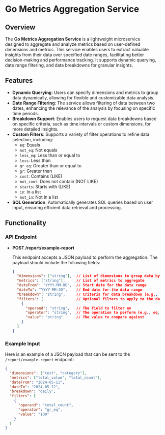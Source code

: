 # Go Metrics Aggregation Service

## Overview

The **Go Metrics Aggregation Service** is a lightweight microservice designed to aggregate and analyze metrics based on user-defined dimensions and metrics. This service enables users to extract valuable insights from their data over specified date ranges, facilitating better decision-making and performance tracking. It supports dynamic querying, date range filtering, and data breakdowns for granular insights.

## Features

- **Dynamic Querying**: Users can specify dimensions and metrics to group data dynamically, allowing for flexible and customizable data analysis.
- **Date Range Filtering**: The service allows filtering of data between two dates, enhancing the relevance of the analysis by focusing on specific time periods.
- **Breakdown Support**: Enables users to request data breakdowns based on specific criteria, such as time intervals or custom dimensions, for more detailed insights.
- **Custom Filters**: Supports a variety of filter operations to refine data selection, including:
  - `eq`: Equals
  - `not_eq`: Not equals
  - `less_eq`: Less than or equal to
  - `less`: Less than
  - `gr_eq`: Greater than or equal to
  - `gr`: Greater than
  - `cont`: Contains (LIKE)
  - `not_cont`: Does not contain (NOT LIKE)
  - `starts`: Starts with (LIKE)
  - `in`: In a list
  - `not_in`: Not in a list
- **SQL Generation**: Automatically generates SQL queries based on user input, ensuring efficient data retrieval and processing.

## Functionality

### API Endpoint

- **POST /report/example-report**
  
  This endpoint accepts a JSON payload to perform the aggregation. The payload should include the following fields:

  ```json
  {
    "dimensions": ["string"],  // List of dimensions to group data by
    "metrics": ["string"],     // List of metrics to aggregate
    "dateFrom": "YYYY-MM-DD",  // Start date for the data range
    "dateTo": "YYYY-MM-DD",    // End date for the data range
    "breakdown": "string",     // Criteria for data breakdown (e.g., daily, weekly)
    "filters": [               // Optional filters to apply to the data
      {
        "operand": "string",   // The field to filter on
        "operator": "string",  // The operation to perform (e.g., eq, not_eq, in)
        "value": "string"      // The value to compare against
      }
    ]
  }
  ```

### Example Input

Here is an example of a JSON payload that can be sent to the `/report/example-report` endpoint:

```json
{
  "dimensions": ["test", "category"],
  "metrics": ["total_value", "total_count"],
  "dateFrom": "2024-05-11",
  "dateTo": "2024-05-12",
  "breakdown": "daily",
  "filters": [
    {
      "operand": "total_count",
      "operator": "gr_eq",
      "value": "100"
    }
  ]
}
```